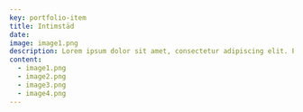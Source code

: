 ```yaml
---
key: portfolio-item
title: Intimstäd
date: 
image: image1.png
description: Lorem ipsum dolor sit amet, consectetur adipiscing elit. Praesent at tristique eros, vitae finibus velit. Curabitur non enim mollis, posuere tortor vitae, pellentesque leo. Cras egestas varius nibh, et euismod metus volutpat ut. Pellentesque at nisl eu arcu accumsan mollis. Donec est ipsum, molestie quis ornare id, accumsan id odio. Integer molestie urna quis arcu bibendum ultrices.
content:
  - image1.png
  - image2.png
  - image3.png
  - image4.png
---
```


